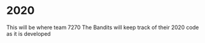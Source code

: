 # 2020

This will be where team 7270 The Bandits will keep track of their 2020 code as it is developed
